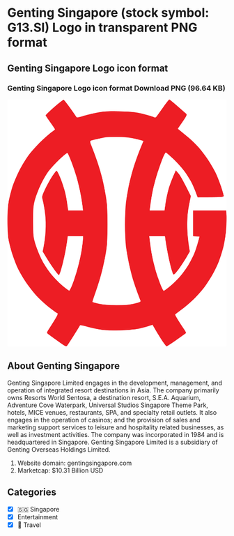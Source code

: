 # Genting Singapore (stock symbol: G13.SI) Logo in transparent PNG format

## Genting Singapore Logo icon format

### Genting Singapore Logo icon format Download PNG (96.64 KB)

![Genting Singapore Logo icon format Download PNG (96.64 KB)](/img/orig/G13.SI-0a3cc233.png)

## About Genting Singapore

Genting Singapore Limited engages in the development, management, and operation of integrated resort destinations in Asia. The company primarily owns Resorts World Sentosa, a destination resort, S.E.A. Aquarium, Adventure Cove Waterpark, Universal Studios Singapore Theme Park, hotels, MICE venues, restaurants, SPA, and specialty retail outlets. It also engages in the operation of casinos; and the provision of sales and marketing support services to leisure and hospitality related businesses, as well as investment activities. The company was incorporated in 1984 and is headquartered in Singapore. Genting Singapore Limited is a subsidiary of Genting Overseas Holdings Limited.

1. Website domain: gentingsingapore.com
2. Marketcap: $10.31 Billion USD


## Categories
- [x] 🇸🇬 Singapore
- [x] Entertainment
- [x] 🌴 Travel
